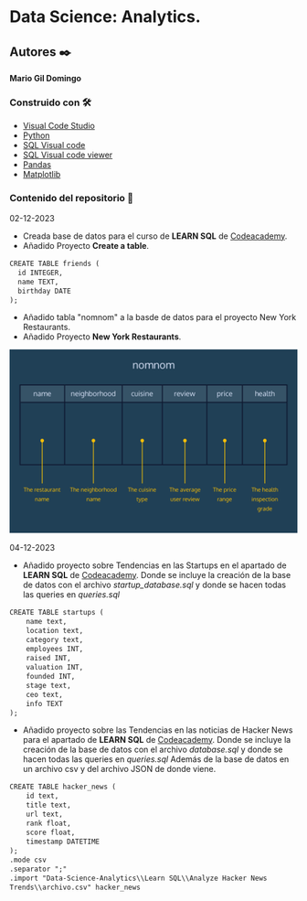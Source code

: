 # Data Science: Analytics.
## Autores ✒️
**Mario Gil Domingo**
###  Construido con 🛠️
* [Visual Code Studio](https://code.visualstudio.com/download) 
* [Python](https://www.python.org/)
* [SQL Visual code](https://marketplace.visualstudio.com/items?itemName=alexcvzz.vscode-sqlite)
* [SQL Visual code viewer](https://marketplace.visualstudio.com/items?itemName=qwtel.sqlite-viewer)
* [Pandas](https://pandas.pydata.org/)
* [Matplotlib](https://matplotlib.org/)

### Contenido del repositorio 💬

02-12-2023
- Creada base de datos para el curso de **LEARN SQL** de [Codeacademy](https://www.codecademy.com/learn).
- Añadido Proyecto **Create a table**.
 ```
 CREATE TABLE friends (
   id INTEGER,
   name TEXT,
   birthday DATE
);
```
- Añadido tabla "nomnom" a la basde de datos para el proyecto New York Restaurants.
- Añadido Proyecto **New York Restaurants**.

![Tabla New York Restaurant](/Learn%20SQL/New%20York%20Restaurant/New_york_restaurant.png)

04-12-2023
- Añadido proyecto sobre Tendencias en las Startups en el apartado de **LEARN SQL** de [Codeacademy](https://www.codecademy.com/learn). Donde se incluye la creación de la base de datos con el archivo *startup_database.sql* y donde se hacen todas las queries en *queries.sql*
```
CREATE TABLE startups (
    name text,
    location text,
    category text,
    employees INT,
    raised INT,
    valuation INT,
    founded INT,
    stage text,
    ceo text,
    info TEXT
);
```
- Añadido proyecto sobre las Tendencias en las noticias de Hacker News para el apartado de **LEARN SQL** de [Codeacademy](https://www.codecademy.com/learn). Donde se incluye la creación de la base de datos con el archivo *database.sql* y donde se hacen todas las queries en *queries.sql* Además de la base de datos en un archivo csv y del archivo JSON de donde viene.

```
CREATE TABLE hacker_news (
    id text,
    title text,
    url text,
    rank float,
    score float,
    timestamp DATETIME
);
.mode csv
.separator ";"
.import "Data-Science-Analytics\\Learn SQL\\Analyze Hacker News Trends\\archivo.csv" hacker_news
```